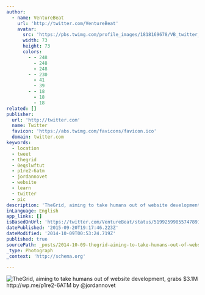 ```yaml
---
author:
  - name: VentureBeat
    url: 'http://twitter.com/VentureBeat'
    avatar:
      src: 'https://pbs.twimg.com/profile_images/1818169678/VB_twitter_logo_bigger.jpg'
      width: 73
      height: 73
      colors:
        - - 248
          - 248
          - 248
        - - 230
          - 41
          - 39
        - - 18
          - 18
          - 18
related: []
publisher:
  url: 'http://twitter.com'
  name: Twitter
  favicon: 'https://abs.twimg.com/favicons/favicon.ico'
  domain: twitter.com
keywords:
  - location
  - tweet
  - thegrid
  - 0eqslwftut
  - p1re2-6atm
  - jordannovet
  - website
  - learn
  - twitter
  - pic
description: 'TheGrid, aiming to take humans out of website development, grabs $3.1M http://wp.me/p1re2-6ATM by @jordannovet'
inLanguage: English
app_links: []
isBasedOnUrl: 'https://twitter.com/VentureBeat/status/519925998557478913'
datePublished: '2015-09-20T19:17:46.223Z'
dateModified: '2014-10-09T00:53:24.719Z'
published: true
sourcePath: _posts/2014-10-09-thegrid-aiming-to-take-humans-out-of-website-development-g.md
_type: Photograph
_context: 'http://schema.org'

---
```

![TheGrid, aiming to take humans out of website development, grabs $3.1M http://wp.me/p1re2-6ATM by @jordannovet](https://pbs.twimg.com/media/Bzcl8M1CIAAxT8l.png:large)